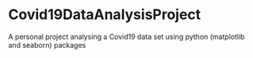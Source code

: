 # Covid19DataAnalysisProject
A personal project analysing a Covid19 data set using python (matplotlib and seaborn) packages
